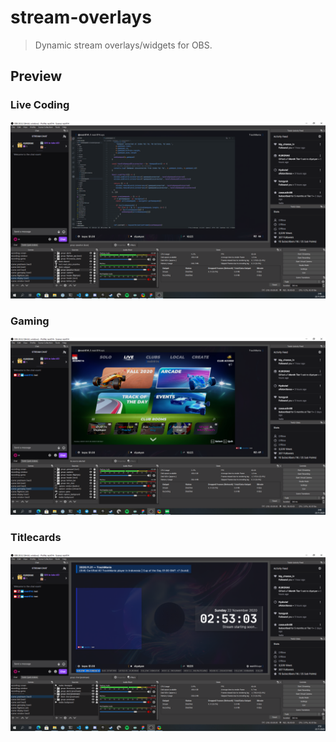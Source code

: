 # stream-overlays

> Dynamic stream overlays/widgets for OBS.

## Preview

### Live Coding

![Code overlay Preview](./public/static/code-overlay-preview.png)

### Gaming

![Game overlay preview](./public/static/game-overlay-preview.png)

### Titlecards

![Prestream preview](./public/static/prestream-preview.png)
